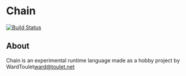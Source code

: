 # Chain
[![Build Status](https://img.shields.io/endpoint.svg?url=https%3A%2F%2Factions-badge.atrox.dev%2FWardToulet%2Fchain%2Fbadge%3Fref%3Dmaster&style=flat)](https://actions-badge.atrox.dev/WardToulet/chain/goto?ref=master)

## About
Chain is an experimental runtime language made as a hobby project by WardToulet<ward@toulet.net>
